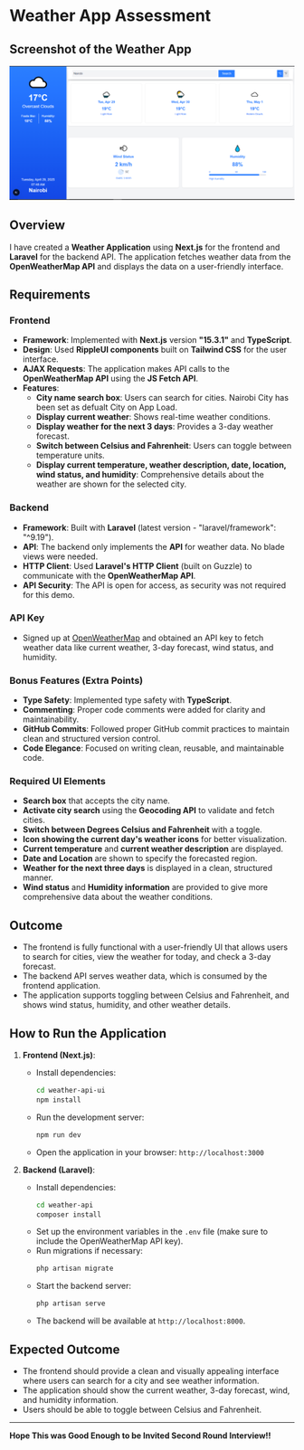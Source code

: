 # Weather App Assessment

## Screenshot of the Weather App

![Weather App Screenshot](ui.png)

## Overview

I have created a **Weather Application** using **Next.js** for the frontend and **Laravel** for the backend API. The application fetches weather data from the **OpenWeatherMap API** and displays the data on a user-friendly interface.

## Requirements

### Frontend

- **Framework**: Implemented with **Next.js** version **"15.3.1"** and **TypeScript**.
- **Design**: Used **RippleUI components** built on **Tailwind CSS** for the user interface.
- **AJAX Requests**: The application makes API calls to the **OpenWeatherMap API** using the **JS Fetch API**.
- **Features**:
  - **City name search box**: Users can search for cities. Nairobi City has been set as defualt City on App Load.
  - **Display current weather**: Shows real-time weather conditions.
  - **Display weather for the next 3 days**: Provides a 3-day weather forecast.
  - **Switch between Celsius and Fahrenheit**: Users can toggle between temperature units.
  - **Display current temperature, weather description, date, location, wind status, and humidity**: Comprehensive details about the weather are shown for the selected city.

### Backend

- **Framework**: Built with **Laravel** (latest version - "laravel/framework": "^9.19").
- **API**: The backend only implements the **API** for weather data. No blade views were needed.
- **HTTP Client**: Used **Laravel's HTTP Client** (built on Guzzle) to communicate with the **OpenWeatherMap API**.
- **API Security**: The API is open for access, as security was not required for this demo.

### API Key

- Signed up at [OpenWeatherMap](https://openweathermap.org/api) and obtained an API key to fetch weather data like current weather, 3-day forecast, wind status, and humidity.

### Bonus Features (Extra Points)

- **Type Safety**: Implemented type safety with **TypeScript**.
- **Commenting**: Proper code comments were added for clarity and maintainability.
- **GitHub Commits**: Followed proper GitHub commit practices to maintain clean and structured version control.
- **Code Elegance**: Focused on writing clean, reusable, and maintainable code.

### Required UI Elements

- **Search box** that accepts the city name.
- **Activate city search** using the **Geocoding API** to validate and fetch cities.
- **Switch between Degrees Celsius and Fahrenheit** with a toggle.
- **Icon showing the current day's weather icons** for better visualization.
- **Current temperature** and **current weather description** are displayed.
- **Date and Location** are shown to specify the forecasted region.
- **Weather for the next three days** is displayed in a clean, structured manner.
- **Wind status** and **Humidity information** are provided to give more comprehensive data about the weather conditions.

## Outcome

- The frontend is fully functional with a user-friendly UI that allows users to search for cities, view the weather for today, and check a 3-day forecast.
- The backend API serves weather data, which is consumed by the frontend application.
- The application supports toggling between Celsius and Fahrenheit, and shows wind status, humidity, and other weather details.

## How to Run the Application

1. **Frontend (Next.js)**:

   - Install dependencies:
     ```bash
     cd weather-api-ui
     npm install
     ```
   - Run the development server:
     ```bash
     npm run dev
     ```
   - Open the application in your browser: `http://localhost:3000`

2. **Backend (Laravel)**:
   - Install dependencies:
     ```bash
     cd weather-api
     composer install
     ```
   - Set up the environment variables in the `.env` file (make sure to include the OpenWeatherMap API key).
   - Run migrations if necessary:
     ```bash
     php artisan migrate
     ```
   - Start the backend server:
     ```bash
     php artisan serve
     ```
   - The backend will be available at `http://localhost:8000`.

## Expected Outcome

- The frontend should provide a clean and visually appealing interface where users can search for a city and see weather information.
- The application should show the current weather, 3-day forecast, wind, and humidity information.
- Users should be able to toggle between Celsius and Fahrenheit.

---

**Hope This was Good Enough to be Invited Second Round Interview!!**

